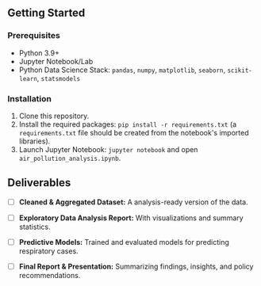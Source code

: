 
## Getting Started

### Prerequisites
-   Python 3.9+
-   Jupyter Notebook/Lab
-   Python Data Science Stack: `pandas`, `numpy`, `matplotlib`, `seaborn`, `scikit-learn`, `statsmodels`

### Installation
1.  Clone this repository.
2.  Install the required packages: `pip install -r requirements.txt` (a `requirements.txt` file should be created from the notebook's imported libraries).
3.  Launch Jupyter Notebook: `jupyter notebook` and open `air_pollution_analysis.ipynb`.

## Deliverables

-   [ ] **Cleaned & Aggregated Dataset:** A analysis-ready version of the data.
-   [ ] **Exploratory Data Analysis Report:** With visualizations and summary statistics.
-   [ ] **Predictive Models:** Trained and evaluated models for predicting respiratory cases.
-   [ ] **Final Report & Presentation:** Summarizing findings, insights, and policy recommendations.

